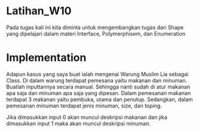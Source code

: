 # Latihan_W10

Pada tugas kali ini kita diminta untuk mengembangkan tugas dari Shape yang dipelajari dalam materi Interface, Polymerphisem, dan Enumeration

# Implementation 
Adapun kasus yang saya buat ialah mengenai Warung Muslim Lia sebagai Class. Di dalam warung terdapat pemesana yaitu makanan dan minuman. Buatlah inputtannya secara manual. Sehingga nanti sudah di atur makanan apa saja dan minuman apa saja yang dipesan. Dalam pemesanan makanan terdapat 3 makanan yaitu pembuka, utama dan penutup. Sedangkan, dalam pemesanan minuman terdapat jenis minuman, size, dan toping.

Jika dimasukkan input 0 akan muncul deskripsi makanan dan jika dimasukkan input 1 maka akan muncul deskripsi minuman.
